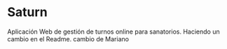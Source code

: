 # Saturn
Aplicación Web de gestión de turnos online para sanatorios.
Haciendo un cambio en el Readme.
cambio de Mariano
